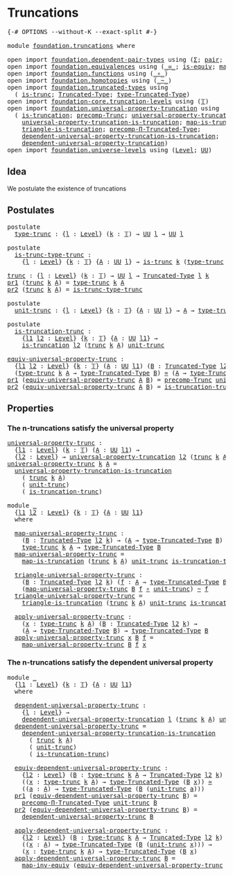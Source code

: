 # Truncations

<pre class="Agda"><a id="24" class="Symbol">{-#</a> <a id="28" class="Keyword">OPTIONS</a> <a id="36" class="Pragma">--without-K</a> <a id="48" class="Pragma">--exact-split</a> <a id="62" class="Symbol">#-}</a>

<a id="67" class="Keyword">module</a> <a id="74" href="foundation.truncations.html" class="Module">foundation.truncations</a> <a id="97" class="Keyword">where</a>

<a id="104" class="Keyword">open</a> <a id="109" class="Keyword">import</a> <a id="116" href="foundation.dependent-pair-types.html" class="Module">foundation.dependent-pair-types</a> <a id="148" class="Keyword">using</a> <a id="154" class="Symbol">(</a><a id="155" href="foundation-core.dependent-pair-types.html#502" class="Record">Σ</a><a id="156" class="Symbol">;</a> <a id="158" href="foundation-core.dependent-pair-types.html#575" class="InductiveConstructor">pair</a><a id="162" class="Symbol">;</a> <a id="164" href="foundation-core.dependent-pair-types.html#592" class="Field">pr1</a><a id="167" class="Symbol">;</a> <a id="169" href="foundation-core.dependent-pair-types.html#604" class="Field">pr2</a><a id="172" class="Symbol">)</a>
<a id="174" class="Keyword">open</a> <a id="179" class="Keyword">import</a> <a id="186" href="foundation.equivalences.html" class="Module">foundation.equivalences</a> <a id="210" class="Keyword">using</a> <a id="216" class="Symbol">(</a><a id="217" href="foundation-core.equivalences.html#1607" class="Function Operator">_≃_</a><a id="220" class="Symbol">;</a> <a id="222" href="foundation-core.equivalences.html#1542" class="Function">is-equiv</a><a id="230" class="Symbol">;</a> <a id="232" href="foundation-core.equivalences.html#5022" class="Function">map-inv-equiv</a><a id="245" class="Symbol">)</a>
<a id="247" class="Keyword">open</a> <a id="252" class="Keyword">import</a> <a id="259" href="foundation.functions.html" class="Module">foundation.functions</a> <a id="280" class="Keyword">using</a> <a id="286" class="Symbol">(</a><a id="287" href="foundation-core.functions.html#407" class="Function Operator">_∘_</a><a id="290" class="Symbol">)</a>
<a id="292" class="Keyword">open</a> <a id="297" class="Keyword">import</a> <a id="304" href="foundation.homotopies.html" class="Module">foundation.homotopies</a> <a id="326" class="Keyword">using</a> <a id="332" class="Symbol">(</a><a id="333" href="foundation-core.homotopies.html#545" class="Function Operator">_~_</a><a id="336" class="Symbol">)</a>
<a id="338" class="Keyword">open</a> <a id="343" class="Keyword">import</a> <a id="350" href="foundation.truncated-types.html" class="Module">foundation.truncated-types</a> <a id="377" class="Keyword">using</a>
  <a id="385" class="Symbol">(</a> <a id="387" href="foundation-core.truncated-types.html#1727" class="Function">is-trunc</a><a id="395" class="Symbol">;</a> <a id="397" href="foundation-core.truncated-types.html#1912" class="Function">Truncated-Type</a><a id="411" class="Symbol">;</a> <a id="413" href="foundation-core.truncated-types.html#2047" class="Function">type-Truncated-Type</a><a id="432" class="Symbol">)</a>
<a id="434" class="Keyword">open</a> <a id="439" class="Keyword">import</a> <a id="446" href="foundation-core.truncation-levels.html" class="Module">foundation-core.truncation-levels</a> <a id="480" class="Keyword">using</a> <a id="486" class="Symbol">(</a><a id="487" href="foundation-core.truncation-levels.html#382" class="Datatype">𝕋</a><a id="488" class="Symbol">)</a>
<a id="490" class="Keyword">open</a> <a id="495" class="Keyword">import</a> <a id="502" href="foundation.universal-property-truncation.html" class="Module">foundation.universal-property-truncation</a> <a id="543" class="Keyword">using</a>
  <a id="551" class="Symbol">(</a> <a id="553" href="foundation.universal-property-truncation.html#1996" class="Function">is-truncation</a><a id="566" class="Symbol">;</a> <a id="568" href="foundation.universal-property-truncation.html#1770" class="Function">precomp-Trunc</a><a id="581" class="Symbol">;</a> <a id="583" href="foundation.universal-property-truncation.html#2286" class="Function">universal-property-truncation</a><a id="612" class="Symbol">;</a>
    <a id="618" href="foundation.universal-property-truncation.html#4606" class="Function">universal-property-truncation-is-truncation</a><a id="661" class="Symbol">;</a> <a id="663" href="foundation.universal-property-truncation.html#4984" class="Function">map-is-truncation</a><a id="680" class="Symbol">;</a>
    <a id="686" href="foundation.universal-property-truncation.html#5257" class="Function">triangle-is-truncation</a><a id="708" class="Symbol">;</a> <a id="710" href="foundation.universal-property-truncation.html#2694" class="Function">precomp-Π-Truncated-Type</a><a id="734" class="Symbol">;</a>
    <a id="740" href="foundation.universal-property-truncation.html#5815" class="Function">dependent-universal-property-truncation-is-truncation</a><a id="793" class="Symbol">;</a>
    <a id="799" href="foundation.universal-property-truncation.html#2950" class="Function">dependent-universal-property-truncation</a><a id="838" class="Symbol">)</a>
<a id="840" class="Keyword">open</a> <a id="845" class="Keyword">import</a> <a id="852" href="foundation.universe-levels.html" class="Module">foundation.universe-levels</a> <a id="879" class="Keyword">using</a> <a id="885" class="Symbol">(</a><a id="886" href="Agda.Primitive.html#597" class="Postulate">Level</a><a id="891" class="Symbol">;</a> <a id="893" href="foundation-core.universe-levels.html#222" class="Primitive">UU</a><a id="895" class="Symbol">)</a>
</pre>
## Idea

We postulate the existence of truncations

## Postulates

<pre class="Agda"><a id="977" class="Keyword">postulate</a>
  <a id="type-trunc"></a><a id="989" href="foundation.truncations.html#989" class="Postulate">type-trunc</a> <a id="1000" class="Symbol">:</a> <a id="1002" class="Symbol">{</a><a id="1003" href="foundation.truncations.html#1003" class="Bound">l</a> <a id="1005" class="Symbol">:</a> <a id="1007" href="Agda.Primitive.html#597" class="Postulate">Level</a><a id="1012" class="Symbol">}</a> <a id="1014" class="Symbol">(</a><a id="1015" href="foundation.truncations.html#1015" class="Bound">k</a> <a id="1017" class="Symbol">:</a> <a id="1019" href="foundation-core.truncation-levels.html#382" class="Datatype">𝕋</a><a id="1020" class="Symbol">)</a> <a id="1022" class="Symbol">→</a> <a id="1024" href="foundation-core.universe-levels.html#222" class="Primitive">UU</a> <a id="1027" href="foundation.truncations.html#1003" class="Bound">l</a> <a id="1029" class="Symbol">→</a> <a id="1031" href="foundation-core.universe-levels.html#222" class="Primitive">UU</a> <a id="1034" href="foundation.truncations.html#1003" class="Bound">l</a>

<a id="1037" class="Keyword">postulate</a>
  <a id="is-trunc-type-trunc"></a><a id="1049" href="foundation.truncations.html#1049" class="Postulate">is-trunc-type-trunc</a> <a id="1069" class="Symbol">:</a>
    <a id="1075" class="Symbol">{</a><a id="1076" href="foundation.truncations.html#1076" class="Bound">l</a> <a id="1078" class="Symbol">:</a> <a id="1080" href="Agda.Primitive.html#597" class="Postulate">Level</a><a id="1085" class="Symbol">}</a> <a id="1087" class="Symbol">{</a><a id="1088" href="foundation.truncations.html#1088" class="Bound">k</a> <a id="1090" class="Symbol">:</a> <a id="1092" href="foundation-core.truncation-levels.html#382" class="Datatype">𝕋</a><a id="1093" class="Symbol">}</a> <a id="1095" class="Symbol">{</a><a id="1096" href="foundation.truncations.html#1096" class="Bound">A</a> <a id="1098" class="Symbol">:</a> <a id="1100" href="foundation-core.universe-levels.html#222" class="Primitive">UU</a> <a id="1103" href="foundation.truncations.html#1076" class="Bound">l</a><a id="1104" class="Symbol">}</a> <a id="1106" class="Symbol">→</a> <a id="1108" href="foundation-core.truncated-types.html#1727" class="Function">is-trunc</a> <a id="1117" href="foundation.truncations.html#1088" class="Bound">k</a> <a id="1119" class="Symbol">(</a><a id="1120" href="foundation.truncations.html#989" class="Postulate">type-trunc</a> <a id="1131" href="foundation.truncations.html#1088" class="Bound">k</a> <a id="1133" href="foundation.truncations.html#1096" class="Bound">A</a><a id="1134" class="Symbol">)</a>

<a id="trunc"></a><a id="1137" href="foundation.truncations.html#1137" class="Function">trunc</a> <a id="1143" class="Symbol">:</a> <a id="1145" class="Symbol">{</a><a id="1146" href="foundation.truncations.html#1146" class="Bound">l</a> <a id="1148" class="Symbol">:</a> <a id="1150" href="Agda.Primitive.html#597" class="Postulate">Level</a><a id="1155" class="Symbol">}</a> <a id="1157" class="Symbol">(</a><a id="1158" href="foundation.truncations.html#1158" class="Bound">k</a> <a id="1160" class="Symbol">:</a> <a id="1162" href="foundation-core.truncation-levels.html#382" class="Datatype">𝕋</a><a id="1163" class="Symbol">)</a> <a id="1165" class="Symbol">→</a> <a id="1167" href="foundation-core.universe-levels.html#222" class="Primitive">UU</a> <a id="1170" href="foundation.truncations.html#1146" class="Bound">l</a> <a id="1172" class="Symbol">→</a> <a id="1174" href="foundation-core.truncated-types.html#1912" class="Function">Truncated-Type</a> <a id="1189" href="foundation.truncations.html#1146" class="Bound">l</a> <a id="1191" href="foundation.truncations.html#1158" class="Bound">k</a>
<a id="1193" href="foundation-core.dependent-pair-types.html#592" class="Field">pr1</a> <a id="1197" class="Symbol">(</a><a id="1198" href="foundation.truncations.html#1137" class="Function">trunc</a> <a id="1204" href="foundation.truncations.html#1204" class="Bound">k</a> <a id="1206" href="foundation.truncations.html#1206" class="Bound">A</a><a id="1207" class="Symbol">)</a> <a id="1209" class="Symbol">=</a> <a id="1211" href="foundation.truncations.html#989" class="Postulate">type-trunc</a> <a id="1222" href="foundation.truncations.html#1204" class="Bound">k</a> <a id="1224" href="foundation.truncations.html#1206" class="Bound">A</a>
<a id="1226" href="foundation-core.dependent-pair-types.html#604" class="Field">pr2</a> <a id="1230" class="Symbol">(</a><a id="1231" href="foundation.truncations.html#1137" class="Function">trunc</a> <a id="1237" href="foundation.truncations.html#1237" class="Bound">k</a> <a id="1239" href="foundation.truncations.html#1239" class="Bound">A</a><a id="1240" class="Symbol">)</a> <a id="1242" class="Symbol">=</a> <a id="1244" href="foundation.truncations.html#1049" class="Postulate">is-trunc-type-trunc</a>

<a id="1265" class="Keyword">postulate</a>
  <a id="unit-trunc"></a><a id="1277" href="foundation.truncations.html#1277" class="Postulate">unit-trunc</a> <a id="1288" class="Symbol">:</a> <a id="1290" class="Symbol">{</a><a id="1291" href="foundation.truncations.html#1291" class="Bound">l</a> <a id="1293" class="Symbol">:</a> <a id="1295" href="Agda.Primitive.html#597" class="Postulate">Level</a><a id="1300" class="Symbol">}</a> <a id="1302" class="Symbol">{</a><a id="1303" href="foundation.truncations.html#1303" class="Bound">k</a> <a id="1305" class="Symbol">:</a> <a id="1307" href="foundation-core.truncation-levels.html#382" class="Datatype">𝕋</a><a id="1308" class="Symbol">}</a> <a id="1310" class="Symbol">{</a><a id="1311" href="foundation.truncations.html#1311" class="Bound">A</a> <a id="1313" class="Symbol">:</a> <a id="1315" href="foundation-core.universe-levels.html#222" class="Primitive">UU</a> <a id="1318" href="foundation.truncations.html#1291" class="Bound">l</a><a id="1319" class="Symbol">}</a> <a id="1321" class="Symbol">→</a> <a id="1323" href="foundation.truncations.html#1311" class="Bound">A</a> <a id="1325" class="Symbol">→</a> <a id="1327" href="foundation.truncations.html#989" class="Postulate">type-trunc</a> <a id="1338" href="foundation.truncations.html#1303" class="Bound">k</a> <a id="1340" href="foundation.truncations.html#1311" class="Bound">A</a>

<a id="1343" class="Keyword">postulate</a>
  <a id="is-truncation-trunc"></a><a id="1355" href="foundation.truncations.html#1355" class="Postulate">is-truncation-trunc</a> <a id="1375" class="Symbol">:</a>
    <a id="1381" class="Symbol">{</a><a id="1382" href="foundation.truncations.html#1382" class="Bound">l1</a> <a id="1385" href="foundation.truncations.html#1385" class="Bound">l2</a> <a id="1388" class="Symbol">:</a> <a id="1390" href="Agda.Primitive.html#597" class="Postulate">Level</a><a id="1395" class="Symbol">}</a> <a id="1397" class="Symbol">{</a><a id="1398" href="foundation.truncations.html#1398" class="Bound">k</a> <a id="1400" class="Symbol">:</a> <a id="1402" href="foundation-core.truncation-levels.html#382" class="Datatype">𝕋</a><a id="1403" class="Symbol">}</a> <a id="1405" class="Symbol">{</a><a id="1406" href="foundation.truncations.html#1406" class="Bound">A</a> <a id="1408" class="Symbol">:</a> <a id="1410" href="foundation-core.universe-levels.html#222" class="Primitive">UU</a> <a id="1413" href="foundation.truncations.html#1382" class="Bound">l1</a><a id="1415" class="Symbol">}</a> <a id="1417" class="Symbol">→</a>
    <a id="1423" href="foundation.universal-property-truncation.html#1996" class="Function">is-truncation</a> <a id="1437" href="foundation.truncations.html#1385" class="Bound">l2</a> <a id="1440" class="Symbol">(</a><a id="1441" href="foundation.truncations.html#1137" class="Function">trunc</a> <a id="1447" href="foundation.truncations.html#1398" class="Bound">k</a> <a id="1449" href="foundation.truncations.html#1406" class="Bound">A</a><a id="1450" class="Symbol">)</a> <a id="1452" href="foundation.truncations.html#1277" class="Postulate">unit-trunc</a>

<a id="equiv-universal-property-trunc"></a><a id="1464" href="foundation.truncations.html#1464" class="Function">equiv-universal-property-trunc</a> <a id="1495" class="Symbol">:</a>
  <a id="1499" class="Symbol">{</a><a id="1500" href="foundation.truncations.html#1500" class="Bound">l1</a> <a id="1503" href="foundation.truncations.html#1503" class="Bound">l2</a> <a id="1506" class="Symbol">:</a> <a id="1508" href="Agda.Primitive.html#597" class="Postulate">Level</a><a id="1513" class="Symbol">}</a> <a id="1515" class="Symbol">{</a><a id="1516" href="foundation.truncations.html#1516" class="Bound">k</a> <a id="1518" class="Symbol">:</a> <a id="1520" href="foundation-core.truncation-levels.html#382" class="Datatype">𝕋</a><a id="1521" class="Symbol">}</a> <a id="1523" class="Symbol">(</a><a id="1524" href="foundation.truncations.html#1524" class="Bound">A</a> <a id="1526" class="Symbol">:</a> <a id="1528" href="foundation-core.universe-levels.html#222" class="Primitive">UU</a> <a id="1531" href="foundation.truncations.html#1500" class="Bound">l1</a><a id="1533" class="Symbol">)</a> <a id="1535" class="Symbol">(</a><a id="1536" href="foundation.truncations.html#1536" class="Bound">B</a> <a id="1538" class="Symbol">:</a> <a id="1540" href="foundation-core.truncated-types.html#1912" class="Function">Truncated-Type</a> <a id="1555" href="foundation.truncations.html#1503" class="Bound">l2</a> <a id="1558" href="foundation.truncations.html#1516" class="Bound">k</a><a id="1559" class="Symbol">)</a> <a id="1561" class="Symbol">→</a>
  <a id="1565" class="Symbol">(</a><a id="1566" href="foundation.truncations.html#989" class="Postulate">type-trunc</a> <a id="1577" href="foundation.truncations.html#1516" class="Bound">k</a> <a id="1579" href="foundation.truncations.html#1524" class="Bound">A</a> <a id="1581" class="Symbol">→</a> <a id="1583" href="foundation-core.truncated-types.html#2047" class="Function">type-Truncated-Type</a> <a id="1603" href="foundation.truncations.html#1536" class="Bound">B</a><a id="1604" class="Symbol">)</a> <a id="1606" href="foundation-core.equivalences.html#1607" class="Function Operator">≃</a> <a id="1608" class="Symbol">(</a><a id="1609" href="foundation.truncations.html#1524" class="Bound">A</a> <a id="1611" class="Symbol">→</a> <a id="1613" href="foundation-core.truncated-types.html#2047" class="Function">type-Truncated-Type</a> <a id="1633" href="foundation.truncations.html#1536" class="Bound">B</a><a id="1634" class="Symbol">)</a>
<a id="1636" href="foundation-core.dependent-pair-types.html#592" class="Field">pr1</a> <a id="1640" class="Symbol">(</a><a id="1641" href="foundation.truncations.html#1464" class="Function">equiv-universal-property-trunc</a> <a id="1672" href="foundation.truncations.html#1672" class="Bound">A</a> <a id="1674" href="foundation.truncations.html#1674" class="Bound">B</a><a id="1675" class="Symbol">)</a> <a id="1677" class="Symbol">=</a> <a id="1679" href="foundation.universal-property-truncation.html#1770" class="Function">precomp-Trunc</a> <a id="1693" href="foundation.truncations.html#1277" class="Postulate">unit-trunc</a> <a id="1704" href="foundation.truncations.html#1674" class="Bound">B</a>
<a id="1706" href="foundation-core.dependent-pair-types.html#604" class="Field">pr2</a> <a id="1710" class="Symbol">(</a><a id="1711" href="foundation.truncations.html#1464" class="Function">equiv-universal-property-trunc</a> <a id="1742" href="foundation.truncations.html#1742" class="Bound">A</a> <a id="1744" href="foundation.truncations.html#1744" class="Bound">B</a><a id="1745" class="Symbol">)</a> <a id="1747" class="Symbol">=</a> <a id="1749" href="foundation.truncations.html#1355" class="Postulate">is-truncation-trunc</a> <a id="1769" href="foundation.truncations.html#1744" class="Bound">B</a>
</pre>
## Properties

### The n-truncations satisfy the universal property

<pre class="Agda"><a id="universal-property-trunc"></a><a id="1853" href="foundation.truncations.html#1853" class="Function">universal-property-trunc</a> <a id="1878" class="Symbol">:</a>
  <a id="1882" class="Symbol">{</a><a id="1883" href="foundation.truncations.html#1883" class="Bound">l1</a> <a id="1886" class="Symbol">:</a> <a id="1888" href="Agda.Primitive.html#597" class="Postulate">Level</a><a id="1893" class="Symbol">}</a> <a id="1895" class="Symbol">(</a><a id="1896" href="foundation.truncations.html#1896" class="Bound">k</a> <a id="1898" class="Symbol">:</a> <a id="1900" href="foundation-core.truncation-levels.html#382" class="Datatype">𝕋</a><a id="1901" class="Symbol">)</a> <a id="1903" class="Symbol">(</a><a id="1904" href="foundation.truncations.html#1904" class="Bound">A</a> <a id="1906" class="Symbol">:</a> <a id="1908" href="foundation-core.universe-levels.html#222" class="Primitive">UU</a> <a id="1911" href="foundation.truncations.html#1883" class="Bound">l1</a><a id="1913" class="Symbol">)</a> <a id="1915" class="Symbol">→</a>
  <a id="1919" class="Symbol">{</a><a id="1920" href="foundation.truncations.html#1920" class="Bound">l2</a> <a id="1923" class="Symbol">:</a> <a id="1925" href="Agda.Primitive.html#597" class="Postulate">Level</a><a id="1930" class="Symbol">}</a> <a id="1932" class="Symbol">→</a> <a id="1934" href="foundation.universal-property-truncation.html#2286" class="Function">universal-property-truncation</a> <a id="1964" href="foundation.truncations.html#1920" class="Bound">l2</a> <a id="1967" class="Symbol">(</a><a id="1968" href="foundation.truncations.html#1137" class="Function">trunc</a> <a id="1974" href="foundation.truncations.html#1896" class="Bound">k</a> <a id="1976" href="foundation.truncations.html#1904" class="Bound">A</a><a id="1977" class="Symbol">)</a> <a id="1979" href="foundation.truncations.html#1277" class="Postulate">unit-trunc</a>
<a id="1990" href="foundation.truncations.html#1853" class="Function">universal-property-trunc</a> <a id="2015" href="foundation.truncations.html#2015" class="Bound">k</a> <a id="2017" href="foundation.truncations.html#2017" class="Bound">A</a> <a id="2019" class="Symbol">=</a>
  <a id="2023" href="foundation.universal-property-truncation.html#4606" class="Function">universal-property-truncation-is-truncation</a>
    <a id="2071" class="Symbol">(</a> <a id="2073" href="foundation.truncations.html#1137" class="Function">trunc</a> <a id="2079" href="foundation.truncations.html#2015" class="Bound">k</a> <a id="2081" href="foundation.truncations.html#2017" class="Bound">A</a><a id="2082" class="Symbol">)</a>
    <a id="2088" class="Symbol">(</a> <a id="2090" href="foundation.truncations.html#1277" class="Postulate">unit-trunc</a><a id="2100" class="Symbol">)</a>
    <a id="2106" class="Symbol">(</a> <a id="2108" href="foundation.truncations.html#1355" class="Postulate">is-truncation-trunc</a><a id="2127" class="Symbol">)</a>

<a id="2130" class="Keyword">module</a> <a id="2137" href="foundation.truncations.html#2137" class="Module">_</a>
  <a id="2141" class="Symbol">{</a><a id="2142" href="foundation.truncations.html#2142" class="Bound">l1</a> <a id="2145" href="foundation.truncations.html#2145" class="Bound">l2</a> <a id="2148" class="Symbol">:</a> <a id="2150" href="Agda.Primitive.html#597" class="Postulate">Level</a><a id="2155" class="Symbol">}</a> <a id="2157" class="Symbol">{</a><a id="2158" href="foundation.truncations.html#2158" class="Bound">k</a> <a id="2160" class="Symbol">:</a> <a id="2162" href="foundation-core.truncation-levels.html#382" class="Datatype">𝕋</a><a id="2163" class="Symbol">}</a> <a id="2165" class="Symbol">{</a><a id="2166" href="foundation.truncations.html#2166" class="Bound">A</a> <a id="2168" class="Symbol">:</a> <a id="2170" href="foundation-core.universe-levels.html#222" class="Primitive">UU</a> <a id="2173" href="foundation.truncations.html#2142" class="Bound">l1</a><a id="2175" class="Symbol">}</a>
  <a id="2179" class="Keyword">where</a>
  
  <a id="2190" href="foundation.truncations.html#2190" class="Function">map-universal-property-trunc</a> <a id="2219" class="Symbol">:</a>
    <a id="2225" class="Symbol">(</a><a id="2226" href="foundation.truncations.html#2226" class="Bound">B</a> <a id="2228" class="Symbol">:</a> <a id="2230" href="foundation-core.truncated-types.html#1912" class="Function">Truncated-Type</a> <a id="2245" href="foundation.truncations.html#2145" class="Bound">l2</a> <a id="2248" href="foundation.truncations.html#2158" class="Bound">k</a><a id="2249" class="Symbol">)</a> <a id="2251" class="Symbol">→</a> <a id="2253" class="Symbol">(</a><a id="2254" href="foundation.truncations.html#2166" class="Bound">A</a> <a id="2256" class="Symbol">→</a> <a id="2258" href="foundation-core.truncated-types.html#2047" class="Function">type-Truncated-Type</a> <a id="2278" href="foundation.truncations.html#2226" class="Bound">B</a><a id="2279" class="Symbol">)</a> <a id="2281" class="Symbol">→</a>
    <a id="2287" href="foundation.truncations.html#989" class="Postulate">type-trunc</a> <a id="2298" href="foundation.truncations.html#2158" class="Bound">k</a> <a id="2300" href="foundation.truncations.html#2166" class="Bound">A</a> <a id="2302" class="Symbol">→</a> <a id="2304" href="foundation-core.truncated-types.html#2047" class="Function">type-Truncated-Type</a> <a id="2324" href="foundation.truncations.html#2226" class="Bound">B</a>
  <a id="2328" href="foundation.truncations.html#2190" class="Function">map-universal-property-trunc</a> <a id="2357" class="Symbol">=</a>
    <a id="2363" href="foundation.universal-property-truncation.html#4984" class="Function">map-is-truncation</a> <a id="2381" class="Symbol">(</a><a id="2382" href="foundation.truncations.html#1137" class="Function">trunc</a> <a id="2388" href="foundation.truncations.html#2158" class="Bound">k</a> <a id="2390" href="foundation.truncations.html#2166" class="Bound">A</a><a id="2391" class="Symbol">)</a> <a id="2393" href="foundation.truncations.html#1277" class="Postulate">unit-trunc</a> <a id="2404" href="foundation.truncations.html#1355" class="Postulate">is-truncation-trunc</a>

  <a id="2427" href="foundation.truncations.html#2427" class="Function">triangle-universal-property-trunc</a> <a id="2461" class="Symbol">:</a>
    <a id="2467" class="Symbol">(</a><a id="2468" href="foundation.truncations.html#2468" class="Bound">B</a> <a id="2470" class="Symbol">:</a> <a id="2472" href="foundation-core.truncated-types.html#1912" class="Function">Truncated-Type</a> <a id="2487" href="foundation.truncations.html#2145" class="Bound">l2</a> <a id="2490" href="foundation.truncations.html#2158" class="Bound">k</a><a id="2491" class="Symbol">)</a> <a id="2493" class="Symbol">(</a><a id="2494" href="foundation.truncations.html#2494" class="Bound">f</a> <a id="2496" class="Symbol">:</a> <a id="2498" href="foundation.truncations.html#2166" class="Bound">A</a> <a id="2500" class="Symbol">→</a> <a id="2502" href="foundation-core.truncated-types.html#2047" class="Function">type-Truncated-Type</a> <a id="2522" href="foundation.truncations.html#2468" class="Bound">B</a><a id="2523" class="Symbol">)</a> <a id="2525" class="Symbol">→</a>
    <a id="2531" class="Symbol">(</a><a id="2532" href="foundation.truncations.html#2190" class="Function">map-universal-property-trunc</a> <a id="2561" href="foundation.truncations.html#2468" class="Bound">B</a> <a id="2563" href="foundation.truncations.html#2494" class="Bound">f</a> <a id="2565" href="foundation-core.functions.html#407" class="Function Operator">∘</a> <a id="2567" href="foundation.truncations.html#1277" class="Postulate">unit-trunc</a><a id="2577" class="Symbol">)</a> <a id="2579" href="foundation-core.homotopies.html#545" class="Function Operator">~</a> <a id="2581" href="foundation.truncations.html#2494" class="Bound">f</a>
  <a id="2585" href="foundation.truncations.html#2427" class="Function">triangle-universal-property-trunc</a> <a id="2619" class="Symbol">=</a>
    <a id="2625" href="foundation.universal-property-truncation.html#5257" class="Function">triangle-is-truncation</a> <a id="2648" class="Symbol">(</a><a id="2649" href="foundation.truncations.html#1137" class="Function">trunc</a> <a id="2655" href="foundation.truncations.html#2158" class="Bound">k</a> <a id="2657" href="foundation.truncations.html#2166" class="Bound">A</a><a id="2658" class="Symbol">)</a> <a id="2660" href="foundation.truncations.html#1277" class="Postulate">unit-trunc</a> <a id="2671" href="foundation.truncations.html#1355" class="Postulate">is-truncation-trunc</a>

  <a id="2694" href="foundation.truncations.html#2694" class="Function">apply-universal-property-trunc</a> <a id="2725" class="Symbol">:</a>
    <a id="2731" class="Symbol">(</a><a id="2732" href="foundation.truncations.html#2732" class="Bound">x</a> <a id="2734" class="Symbol">:</a> <a id="2736" href="foundation.truncations.html#989" class="Postulate">type-trunc</a> <a id="2747" href="foundation.truncations.html#2158" class="Bound">k</a> <a id="2749" href="foundation.truncations.html#2166" class="Bound">A</a><a id="2750" class="Symbol">)</a> <a id="2752" class="Symbol">(</a><a id="2753" href="foundation.truncations.html#2753" class="Bound">B</a> <a id="2755" class="Symbol">:</a> <a id="2757" href="foundation-core.truncated-types.html#1912" class="Function">Truncated-Type</a> <a id="2772" href="foundation.truncations.html#2145" class="Bound">l2</a> <a id="2775" href="foundation.truncations.html#2158" class="Bound">k</a><a id="2776" class="Symbol">)</a> <a id="2778" class="Symbol">→</a>
    <a id="2784" class="Symbol">(</a><a id="2785" href="foundation.truncations.html#2166" class="Bound">A</a> <a id="2787" class="Symbol">→</a> <a id="2789" href="foundation-core.truncated-types.html#2047" class="Function">type-Truncated-Type</a> <a id="2809" href="foundation.truncations.html#2753" class="Bound">B</a><a id="2810" class="Symbol">)</a> <a id="2812" class="Symbol">→</a> <a id="2814" href="foundation-core.truncated-types.html#2047" class="Function">type-Truncated-Type</a> <a id="2834" href="foundation.truncations.html#2753" class="Bound">B</a>
  <a id="2838" href="foundation.truncations.html#2694" class="Function">apply-universal-property-trunc</a> <a id="2869" href="foundation.truncations.html#2869" class="Bound">x</a> <a id="2871" href="foundation.truncations.html#2871" class="Bound">B</a> <a id="2873" href="foundation.truncations.html#2873" class="Bound">f</a> <a id="2875" class="Symbol">=</a>
    <a id="2881" href="foundation.truncations.html#2190" class="Function">map-universal-property-trunc</a> <a id="2910" href="foundation.truncations.html#2871" class="Bound">B</a> <a id="2912" href="foundation.truncations.html#2873" class="Bound">f</a> <a id="2914" href="foundation.truncations.html#2869" class="Bound">x</a>
</pre>
### The n-truncations satisfy the dependent universal property

<pre class="Agda"><a id="2993" class="Keyword">module</a> <a id="3000" href="foundation.truncations.html#3000" class="Module">_</a>
  <a id="3004" class="Symbol">{</a><a id="3005" href="foundation.truncations.html#3005" class="Bound">l1</a> <a id="3008" class="Symbol">:</a> <a id="3010" href="Agda.Primitive.html#597" class="Postulate">Level</a><a id="3015" class="Symbol">}</a> <a id="3017" class="Symbol">{</a><a id="3018" href="foundation.truncations.html#3018" class="Bound">k</a> <a id="3020" class="Symbol">:</a> <a id="3022" href="foundation-core.truncation-levels.html#382" class="Datatype">𝕋</a><a id="3023" class="Symbol">}</a> <a id="3025" class="Symbol">{</a><a id="3026" href="foundation.truncations.html#3026" class="Bound">A</a> <a id="3028" class="Symbol">:</a> <a id="3030" href="foundation-core.universe-levels.html#222" class="Primitive">UU</a> <a id="3033" href="foundation.truncations.html#3005" class="Bound">l1</a><a id="3035" class="Symbol">}</a>
  <a id="3039" class="Keyword">where</a>

  <a id="3048" href="foundation.truncations.html#3048" class="Function">dependent-universal-property-trunc</a> <a id="3083" class="Symbol">:</a>
    <a id="3089" class="Symbol">{</a><a id="3090" href="foundation.truncations.html#3090" class="Bound">l</a> <a id="3092" class="Symbol">:</a> <a id="3094" href="Agda.Primitive.html#597" class="Postulate">Level</a><a id="3099" class="Symbol">}</a> <a id="3101" class="Symbol">→</a>
    <a id="3107" href="foundation.universal-property-truncation.html#2950" class="Function">dependent-universal-property-truncation</a> <a id="3147" href="foundation.truncations.html#3090" class="Bound">l</a> <a id="3149" class="Symbol">(</a><a id="3150" href="foundation.truncations.html#1137" class="Function">trunc</a> <a id="3156" href="foundation.truncations.html#3018" class="Bound">k</a> <a id="3158" href="foundation.truncations.html#3026" class="Bound">A</a><a id="3159" class="Symbol">)</a> <a id="3161" href="foundation.truncations.html#1277" class="Postulate">unit-trunc</a>
  <a id="3174" href="foundation.truncations.html#3048" class="Function">dependent-universal-property-trunc</a> <a id="3209" class="Symbol">=</a>
    <a id="3215" href="foundation.universal-property-truncation.html#5815" class="Function">dependent-universal-property-truncation-is-truncation</a>
      <a id="3275" class="Symbol">(</a> <a id="3277" href="foundation.truncations.html#1137" class="Function">trunc</a> <a id="3283" href="foundation.truncations.html#3018" class="Bound">k</a> <a id="3285" href="foundation.truncations.html#3026" class="Bound">A</a><a id="3286" class="Symbol">)</a>
      <a id="3294" class="Symbol">(</a> <a id="3296" href="foundation.truncations.html#1277" class="Postulate">unit-trunc</a><a id="3306" class="Symbol">)</a>
      <a id="3314" class="Symbol">(</a> <a id="3316" href="foundation.truncations.html#1355" class="Postulate">is-truncation-trunc</a><a id="3335" class="Symbol">)</a>

  <a id="3340" href="foundation.truncations.html#3340" class="Function">equiv-dependent-universal-property-trunc</a> <a id="3381" class="Symbol">:</a>
    <a id="3387" class="Symbol">{</a><a id="3388" href="foundation.truncations.html#3388" class="Bound">l2</a> <a id="3391" class="Symbol">:</a> <a id="3393" href="Agda.Primitive.html#597" class="Postulate">Level</a><a id="3398" class="Symbol">}</a> <a id="3400" class="Symbol">(</a><a id="3401" href="foundation.truncations.html#3401" class="Bound">B</a> <a id="3403" class="Symbol">:</a> <a id="3405" href="foundation.truncations.html#989" class="Postulate">type-trunc</a> <a id="3416" href="foundation.truncations.html#3018" class="Bound">k</a> <a id="3418" href="foundation.truncations.html#3026" class="Bound">A</a> <a id="3420" class="Symbol">→</a> <a id="3422" href="foundation-core.truncated-types.html#1912" class="Function">Truncated-Type</a> <a id="3437" href="foundation.truncations.html#3388" class="Bound">l2</a> <a id="3440" href="foundation.truncations.html#3018" class="Bound">k</a><a id="3441" class="Symbol">)</a> <a id="3443" class="Symbol">→</a>
    <a id="3449" class="Symbol">((</a><a id="3451" href="foundation.truncations.html#3451" class="Bound">x</a> <a id="3453" class="Symbol">:</a> <a id="3455" href="foundation.truncations.html#989" class="Postulate">type-trunc</a> <a id="3466" href="foundation.truncations.html#3018" class="Bound">k</a> <a id="3468" href="foundation.truncations.html#3026" class="Bound">A</a><a id="3469" class="Symbol">)</a> <a id="3471" class="Symbol">→</a> <a id="3473" href="foundation-core.truncated-types.html#2047" class="Function">type-Truncated-Type</a> <a id="3493" class="Symbol">(</a><a id="3494" href="foundation.truncations.html#3401" class="Bound">B</a> <a id="3496" href="foundation.truncations.html#3451" class="Bound">x</a><a id="3497" class="Symbol">))</a> <a id="3500" href="foundation-core.equivalences.html#1607" class="Function Operator">≃</a>
    <a id="3506" class="Symbol">((</a><a id="3508" href="foundation.truncations.html#3508" class="Bound">a</a> <a id="3510" class="Symbol">:</a> <a id="3512" href="foundation.truncations.html#3026" class="Bound">A</a><a id="3513" class="Symbol">)</a> <a id="3515" class="Symbol">→</a> <a id="3517" href="foundation-core.truncated-types.html#2047" class="Function">type-Truncated-Type</a> <a id="3537" class="Symbol">(</a><a id="3538" href="foundation.truncations.html#3401" class="Bound">B</a> <a id="3540" class="Symbol">(</a><a id="3541" href="foundation.truncations.html#1277" class="Postulate">unit-trunc</a> <a id="3552" href="foundation.truncations.html#3508" class="Bound">a</a><a id="3553" class="Symbol">)))</a>
  <a id="3559" href="foundation-core.dependent-pair-types.html#592" class="Field">pr1</a> <a id="3563" class="Symbol">(</a><a id="3564" href="foundation.truncations.html#3340" class="Function">equiv-dependent-universal-property-trunc</a> <a id="3605" href="foundation.truncations.html#3605" class="Bound">B</a><a id="3606" class="Symbol">)</a> <a id="3608" class="Symbol">=</a>
    <a id="3614" href="foundation.universal-property-truncation.html#2694" class="Function">precomp-Π-Truncated-Type</a> <a id="3639" href="foundation.truncations.html#1277" class="Postulate">unit-trunc</a> <a id="3650" href="foundation.truncations.html#3605" class="Bound">B</a>
  <a id="3654" href="foundation-core.dependent-pair-types.html#604" class="Field">pr2</a> <a id="3658" class="Symbol">(</a><a id="3659" href="foundation.truncations.html#3340" class="Function">equiv-dependent-universal-property-trunc</a> <a id="3700" href="foundation.truncations.html#3700" class="Bound">B</a><a id="3701" class="Symbol">)</a> <a id="3703" class="Symbol">=</a>
    <a id="3709" href="foundation.truncations.html#3048" class="Function">dependent-universal-property-trunc</a> <a id="3744" href="foundation.truncations.html#3700" class="Bound">B</a>

  <a id="3749" href="foundation.truncations.html#3749" class="Function">apply-dependent-universal-property-trunc</a> <a id="3790" class="Symbol">:</a>
    <a id="3796" class="Symbol">{</a><a id="3797" href="foundation.truncations.html#3797" class="Bound">l2</a> <a id="3800" class="Symbol">:</a> <a id="3802" href="Agda.Primitive.html#597" class="Postulate">Level</a><a id="3807" class="Symbol">}</a> <a id="3809" class="Symbol">(</a><a id="3810" href="foundation.truncations.html#3810" class="Bound">B</a> <a id="3812" class="Symbol">:</a> <a id="3814" href="foundation.truncations.html#989" class="Postulate">type-trunc</a> <a id="3825" href="foundation.truncations.html#3018" class="Bound">k</a> <a id="3827" href="foundation.truncations.html#3026" class="Bound">A</a> <a id="3829" class="Symbol">→</a> <a id="3831" href="foundation-core.truncated-types.html#1912" class="Function">Truncated-Type</a> <a id="3846" href="foundation.truncations.html#3797" class="Bound">l2</a> <a id="3849" href="foundation.truncations.html#3018" class="Bound">k</a><a id="3850" class="Symbol">)</a> <a id="3852" class="Symbol">→</a>
    <a id="3858" class="Symbol">((</a><a id="3860" href="foundation.truncations.html#3860" class="Bound">x</a> <a id="3862" class="Symbol">:</a> <a id="3864" href="foundation.truncations.html#3026" class="Bound">A</a><a id="3865" class="Symbol">)</a> <a id="3867" class="Symbol">→</a> <a id="3869" href="foundation-core.truncated-types.html#2047" class="Function">type-Truncated-Type</a> <a id="3889" class="Symbol">(</a><a id="3890" href="foundation.truncations.html#3810" class="Bound">B</a> <a id="3892" class="Symbol">(</a><a id="3893" href="foundation.truncations.html#1277" class="Postulate">unit-trunc</a> <a id="3904" href="foundation.truncations.html#3860" class="Bound">x</a><a id="3905" class="Symbol">)))</a> <a id="3909" class="Symbol">→</a>
    <a id="3915" class="Symbol">(</a><a id="3916" href="foundation.truncations.html#3916" class="Bound">x</a> <a id="3918" class="Symbol">:</a> <a id="3920" href="foundation.truncations.html#989" class="Postulate">type-trunc</a> <a id="3931" href="foundation.truncations.html#3018" class="Bound">k</a> <a id="3933" href="foundation.truncations.html#3026" class="Bound">A</a><a id="3934" class="Symbol">)</a> <a id="3936" class="Symbol">→</a> <a id="3938" href="foundation-core.truncated-types.html#2047" class="Function">type-Truncated-Type</a> <a id="3958" class="Symbol">(</a><a id="3959" href="foundation.truncations.html#3810" class="Bound">B</a> <a id="3961" href="foundation.truncations.html#3916" class="Bound">x</a><a id="3962" class="Symbol">)</a>
  <a id="3966" href="foundation.truncations.html#3749" class="Function">apply-dependent-universal-property-trunc</a> <a id="4007" href="foundation.truncations.html#4007" class="Bound">B</a> <a id="4009" class="Symbol">=</a>
    <a id="4015" href="foundation-core.equivalences.html#5022" class="Function">map-inv-equiv</a> <a id="4029" class="Symbol">(</a><a id="4030" href="foundation.truncations.html#3340" class="Function">equiv-dependent-universal-property-trunc</a> <a id="4071" href="foundation.truncations.html#4007" class="Bound">B</a><a id="4072" class="Symbol">)</a>
</pre>